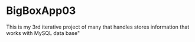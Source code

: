 # BigBoxApp03
 This is my 3rd iterative project of many that handles stores information that works with MySQL data base"
